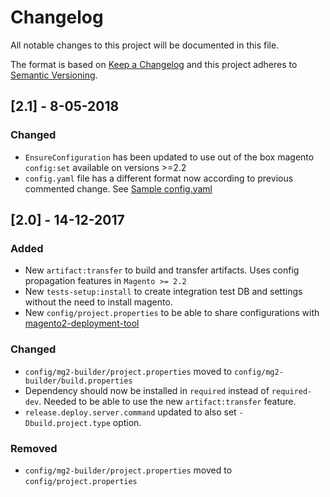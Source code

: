 # Changelog
All notable changes to this project will be documented in this file.

The format is based on [Keep a Changelog](http://keepachangelog.com/en/1.0.0/)
and this project adheres to [Semantic Versioning](http://semver.org/spec/v2.0.0.html).

## [2.1] - 8-05-2018

### Changed
- `EnsureConfiguration` has been updated to use out of the box magento `config:set` available on versions >=2.2
- `config.yaml` file has a different format now according to previous commented change. See [Sample config.yaml](config.sample/mg2-builder/magento/config.yaml)

## [2.0] - 14-12-2017
### Added
- New `artifact:transfer` to build and transfer artifacts. Uses config propagation features in `Magento >= 2.2`
- New `tests-setup:install` to create integration test DB and settings without the need to install magento.
- New `config/project.properties` to be able to share configurations with [magento2-deployment-tool](https://github.com/staempfli/magento2-deployment-tool)

### Changed
- `config/mg2-builder/project.properties` moved to `config/mg2-builder/build.properties`
- Dependency should now be installed in `required` instead of `required-dev`. Needed to be able to use the new `artifact:transfer` feature.
- `release.deploy.server.command` updated to also set `-Dbuild.project.type` option.

### Removed
- `config/mg2-builder/project.properties` moved to `config/project.properties`
